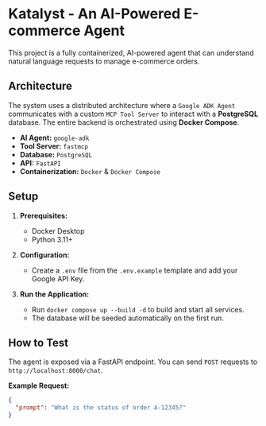 # Katalyst - An AI-Powered E-commerce Agent

This project is a fully containerized, AI-powered agent that can understand natural language requests to manage e-commerce orders.

## Architecture

The system uses a distributed architecture where a `Google ADK Agent` communicates with a custom `MCP Tool Server` to interact with a **PostgreSQL** database. The entire backend is orchestrated using **Docker Compose**.

- **AI Agent:** `google-adk`
- **Tool Server:** `fastmcp`
- **Database:** `PostgreSQL`
- **API:** `FastAPI`
- **Containerization:** `Docker` & `Docker Compose`

## Setup

1.  **Prerequisites:**
    * Docker Desktop
    * Python 3.11+

2.  **Configuration:**
    * Create a `.env` file from the `.env.example` template and add your Google API Key.

3.  **Run the Application:**
    * Run `docker compose up --build -d` to build and start all services.
    * The database will be seeded automatically on the first run.

## How to Test

The agent is exposed via a FastAPI endpoint. You can send `POST` requests to `http://localhost:8000/chat`.

**Example Request:**
```json
{
  "prompt": "What is the status of order A-12345?"
}
```